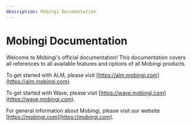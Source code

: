 ```yaml
---
description: Mobingi Documentation
---
```


# Mobingi Documentation

Welcome to Mobingi's official documentation! This documentation covers all references to all available features and options of all Mobingi products.

To get started with ALM, please visit [https://alm.mobingi.com](https://alm.mobingi.com).

To get started with Wave, please visit [https://wave.mobingi.com](https://wave.mobingi.com).

For general information about Mobingi, please visit our website [https://mobingi.com](https://mobingi.com).

